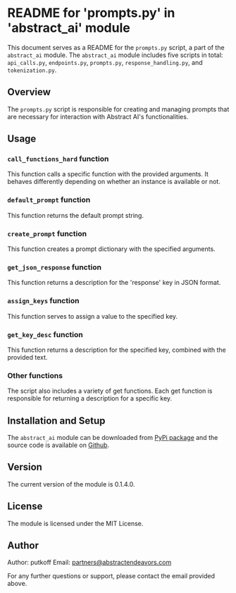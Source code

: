 # README for 'prompts.py' in 'abstract_ai' module

This document serves as a README for the `prompts.py` script, a part of the `abstract_ai` module. The `abstract_ai` module includes five scripts in total: `api_calls.py`, `endpoints.py`, `prompts.py`, `response_handling.py`, and `tokenization.py`.

## Overview
The `prompts.py` script is responsible for creating and managing prompts that are necessary for interaction with Abstract AI's functionalities.

## Usage

### `call_functions_hard` function
This function calls a specific function with the provided arguments. It behaves differently depending on whether an instance is available or not.

### `default_prompt` function
This function returns the default prompt string.

### `create_prompt` function
This function creates a prompt dictionary with the specified arguments.

### `get_json_response` function
This function returns a description for the 'response' key in JSON format.

### `assign_keys` function
This function serves to assign a value to the specified key.

### `get_key_desc` function
This function returns a description for the specified key, combined with the provided text.

### Other functions
The script also includes a variety of get functions. Each get function is responsible for returning a description for a specific key.

## Installation and Setup
The `abstract_ai` module can be downloaded from [PyPi package](https://pypi.org/project/abstract-ai/) and the source code is available on [Github](https://github.com/AbstractEndeavors/abstract_essentials/tree/main/abstract_ai).

## Version
The current version of the module is 0.1.4.0.

## License
The module is licensed under the MIT License.

## Author
Author: putkoff
Email: partners@abstractendeavors.com

For any further questions or support, please contact the email provided above.
